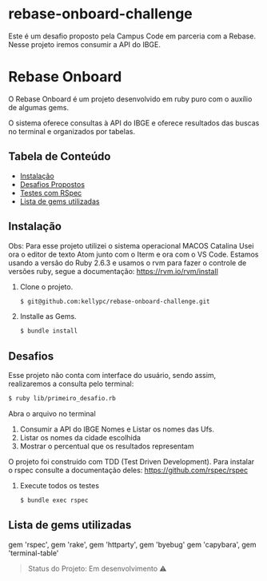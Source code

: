 # rebase-onboard-challenge
Este é um desafio proposto pela Campus Code em parceria com a Rebase. Nesse projeto iremos consumir a API do IBGE.

# Rebase Onboard

O Rebase Onboard é um projeto desenvolvido em ruby puro com o auxílio de algumas gems.

O sistema oferece consultas à API do IBGE e oferece resultados das buscas no terminal e organizados por tabelas.

## Tabela de Conteúdo

* [Instalação](#instalacao)
* [Desafios Propostos](#Desafios)
* [Testes com RSpec](#testes-com-rspec)
* [Lista de gems utilizadas](#lista_de_gems_utilizadas)


## Instalação
Obs: Para esse projeto utilizei o sistema operacional MACOS Catalina
Usei ora o editor de texto Atom junto com o Iterm  e ora com o VS Code.
Estamos usando a versão do Ruby 2.6.3 e usamos o rvm para fazer o controle de versões ruby,
segue a documentação: https://rvm.io/rvm/install

1. Clone o projeto.

	~~~ sh
	$ git@github.com:kellypc/rebase-onboard-challenge.git
	~~~

2. Installe as Gems.

	~~~ sh
	$ bundle install
	~~~
  
## Desafios

Esse projeto não conta com interface do usuário, sendo assim, realizaremos a consulta pelo terminal:
~~~ sh
$ ruby lib/primeiro_desafio.rb
~~~

Abra o arquivo no terminal 
1. Consumir a API do IBGE Nomes e Listar os nomes das Ufs.
2. Listar os nomes da cidade escolhida 
3. Mostrar o percentual que os resultados representam

O projeto foi construído com TDD (Test Driven Development).
Para instalar o rspec consulte a documentação deles: https://github.com/rspec/rspec
1. Execute todos os  testes

	~~~ sh
	$ bundle exec rspec
	~~~
	
## Lista de gems utilizadas
 gem 'rspec', 
 gem 'rake', 
 gem 'httparty', 
 gem 'byebug'
 gem 'capybara', 
 gem 'terminal-table'

> Status do Projeto: Em desenvolvimento :warning:

